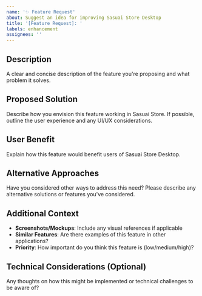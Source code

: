 ```yaml
---
name: '✨ Feature Request'
about: Suggest an idea for improving Sasuai Store Desktop
title: '[Feature Request]: '
labels: enhancement
assignees: ''
---
```


## Description

A clear and concise description of the feature you're proposing and what problem it solves.

## Proposed Solution

Describe how you envision this feature working in Sasuai Store. If possible, outline the user experience and any UI/UX considerations.

## User Benefit

Explain how this feature would benefit users of Sasuai Store Desktop.

## Alternative Approaches

Have you considered other ways to address this need? Please describe any alternative solutions or features you've considered.

## Additional Context

- **Screenshots/Mockups**: Include any visual references if applicable
- **Similar Features**: Are there examples of this feature in other applications?
- **Priority**: How important do you think this feature is (low/medium/high)?

## Technical Considerations (Optional)

Any thoughts on how this might be implemented or technical challenges to be aware of?
